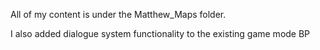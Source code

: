 All of my content is under the Matthew_Maps folder.

I also added dialogue system functionality to the existing game mode BP
